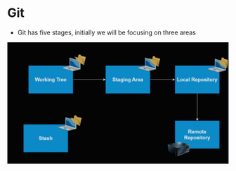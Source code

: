 # Git

* Git has five stages, initially we will be focusing on three areas

![preview](images/5.jpg)


